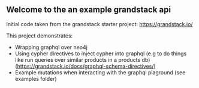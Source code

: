 ## Welcome to the an example grandstack api

Initial code taken from the grandstack starter project: https://grandstack.io/

This project demonstrates:
- Wrapping graphql over neo4j
- Using cypher directives to inject cypher into graphql (e.g to do things like run queries over similar products in a products db) (https://grandstack.io/docs/graphql-schema-directives/)
- Example mutations when interacting with the graphql plaground (see examples folder)

